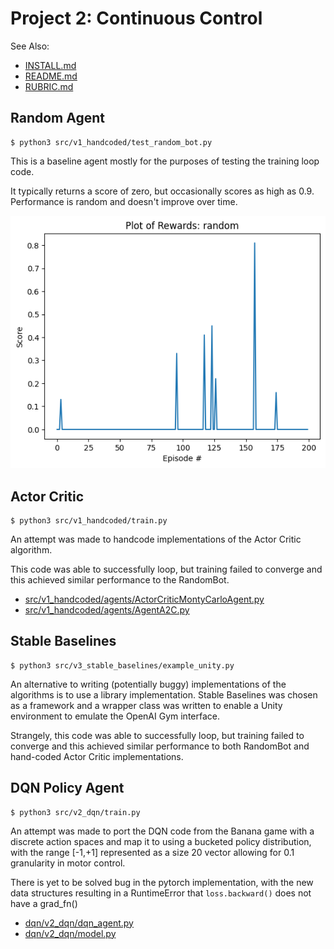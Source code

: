 # Project 2: Continuous Control

See Also:
- [INSTALL.md](INSTALL.md)
- [README.md](README.md)
- [RUBRIC.md](RUBRIC.md)


## Random Agent
```
$ python3 src/v1_handcoded/test_random_bot.py
```

This is a baseline agent mostly for the purposes of testing the training loop code.

It typically returns a score of zero, but occasionally scores as high as 0.9. 
Performance is random and doesn't improve over time.

![](models/RandomAgent.png)


## Actor Critic
```
$ python3 src/v1_handcoded/train.py
```

An attempt was made to handcode implementations of the Actor Critic algorithm.

This code was able to successfully loop, but training failed to converge and this 
achieved similar performance to the RandomBot.

- [src/v1_handcoded/agents/ActorCriticMontyCarloAgent.py](src/v1_handcoded/agents/ActorCriticMontyCarloAgent.py)
- [src/v1_handcoded/agents/AgentA2C.py](src/v1_handcoded/agents/AgentA2C.py)


## Stable Baselines
```
$ python3 src/v3_stable_baselines/example_unity.py
```

An alternative to writing (potentially buggy) implementations of the algorithms is to use 
a library implementation. Stable Baselines was chosen as a framework and a wrapper class was
written to enable a Unity environment to emulate the OpenAI Gym interface.

Strangely, this code was able to successfully loop, but training failed to converge and this
achieved similar performance to both RandomBot and hand-coded Actor Critic implementations.


## DQN Policy Agent
```
$ python3 src/v2_dqn/train.py
```

An attempt was made to port the DQN code from the Banana game with a discrete action spaces 
and map it to using a bucketed policy distribution, with the range [-1,+1] 
represented as a size 20 vector allowing for 0.1 granularity in motor control.

There is yet to be solved bug in the pytorch implementation, with the new data structures
resulting in a RuntimeError that `loss.backward()` does not have a grad_fn()

- [dqn/v2_dqn/dqn_agent.py](src/v2_dqn/dqn_agent.py)
- [dqn/v2_dqn/model.py](src/v2_dqn/model.py)
